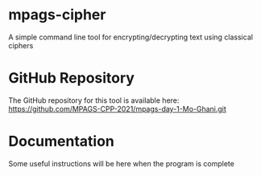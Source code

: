 # mpags-cipher
A simple command line tool for encrypting/decrypting text using classical ciphers

# GitHub Repository
The GitHub repository for this tool is available here: https://github.com/MPAGS-CPP-2021/mpags-day-1-Mo-Ghani.git

# Documentation
Some useful instructions will be here when the program is complete
